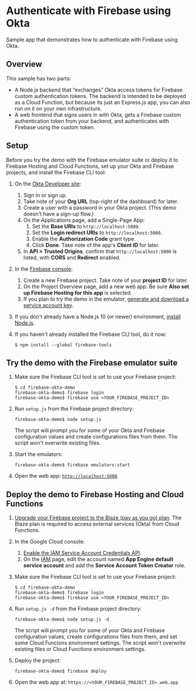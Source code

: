 # Authenticate with Firebase using Okta

Sample app that demonstrates how to authenticate with Firebase using Okta.

## Overview

This sample has two parts:

- A Node.js backend that “exchanges” Okta access tokens for Firebase custom
  authentication tokens. The backend is intended to be deployed as a Cloud
  Function, but because its just an Express.js app, you can also run on it on
  your own infrastructure.
- A web frontend that signs users in with Okta, gets a Firebase custom
  authentication token from your backend, and authenticates with Firebase using
  the custom token.

## Setup

Before you try the demo with the Firebase emulator suite or deploy it to
Firebase Hosting and Cloud Functions, set up your Okta and Firebase projects,
and install the Firebase CLI tool:

1.  On the [Okta Developer site](https://developer.okta.com/):

    1.  Sign in or sign up.
    2.  Take note of your **Org URL** (top-right of the dashboard) for later.
    3.  Create a user with a password in your Okta project. (This demo doesn't
        have a sign-up flow.)
    4.  On the Applications page, add a Single-Page App:
        1.  Set the **Base URIs** to `http://localhost:5000`.
        2.  Set the **Login redirect URIs**  to `http://localhost:5000`.
        3.  Enable the **Authorization Code** grant type.
        4.  Click **Done**. Take note of the app's **Client ID** for later.
    5.  In **API > Trusted Origins**, confirm that `http://localhost:5000` is
        listed, with **CORS** and **Redirect** enabled.

2.  In the [Firebase console](https://console.firebase.google.com/):

    1. Create a new Firebase project. Take note of your **project ID** for
       later.
    2. On the Project Overview page, add a new web app. Be sure **Also set up
       Firebase Hosting for this app** is selected.
    3. If you plan to try the demo in the emulator, [generate and download a
       service account key][svcacct].

3.  If you don't already have a Node.js 10 (or newer) environment,
    [install Node.js](https://nodejs.org/).

4.  If you haven't already installed the Firebase CLI tool, do it now:

    ```
    $ npm install --global firebase-tools
    ```

[svcacct]: https://console.firebase.google.com/project/_/settings/serviceaccounts/adminsdk

## Try the demo with the Firebase emulator suite

1.  Make sure the Firebase CLI tool is set to use your Firebase project:

    ```
    $ cd firebase-okta-demo
    firebase-okta-demo$ firebase login
    firebase-okta-demo$ firebase use <YOUR_FIREBASE_PROJECT_ID>
    ```

2.  Run `setup.js` from the Firebase project directory:

    ```
    firebase-okta-demo$ node setup.js
    ```

    The script will prompt you for some of your Okta and Firebase configuration
    values and create configurations files from them. The script won't
    overwrite existing files.

3.  Start the emulators:

    ```
    firebase-okta-demo$ firebase emulators:start
    ```

4.  Open the web app: [`http://localhost:5000`](http://localhost:5000).

## Deploy the demo to Firebase Hosting and Cloud Functions

1.  [Upgrade your Firebase project to the Blaze (pay as you go) plan](https://console.firebase.google.com/project/_/overview?purchaseBillingPlan=metered).
    The Blaze plan is required to access external services (Okta) from Cloud
    Functions.

2.  In the Google Cloud console:

    1.  [Enable the IAM Service Account Credentials API](https://console.cloud.google.com/apis/api/iamcredentials.googleapis.com/overview?project=_).
    2.  On the [IAM](https://console.developers.google.com/iam-admin/iam?project=_)
        page, edit the account named **App Engine default service account** and
        add the **Service Account Token Creator** role.

3.  Make sure the Firebase CLI tool is set to use your Firebase project:

    ```
    $ cd firebase-okta-demo
    firebase-okta-demo$ firebase login
    firebase-okta-demo$ firebase use <YOUR_FIREBASE_PROJECT_ID>
    ```

4.  Run `setup.js -d` from the Firebase project directory:

    ```
    firebase-okta-demo$ node setup.js -d
    ```

    The script will prompt you for some of your Okta and Firebase configuration
    values, create configurations files from them, and set some Cloud Funcions
    environment settings. The script won't overwrite existing files or Cloud
    Functions environment settings.

5.  Deploy the project:

    ```
    firebase-okta-demo$ firebase deploy
    ```

6.  Open the web app at: `https://<YOUR_FIREBASE_PROJECT_ID>.web.app`
